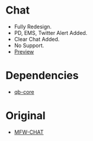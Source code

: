 # Chat
* Fully Redesign.
* PD, EMS, Twitter Alert Added.
* Clear Chat Added.
* No Support.
* [Preview](https://youtu.be/3p3IcfQz_lc)

# Dependencies
* [qb-core](https://github.com/qbcore-framework/qb-core)

# Original
* [MFW-CHAT](https://github.com/GodsDevelopment69/MFW-CHAT)
